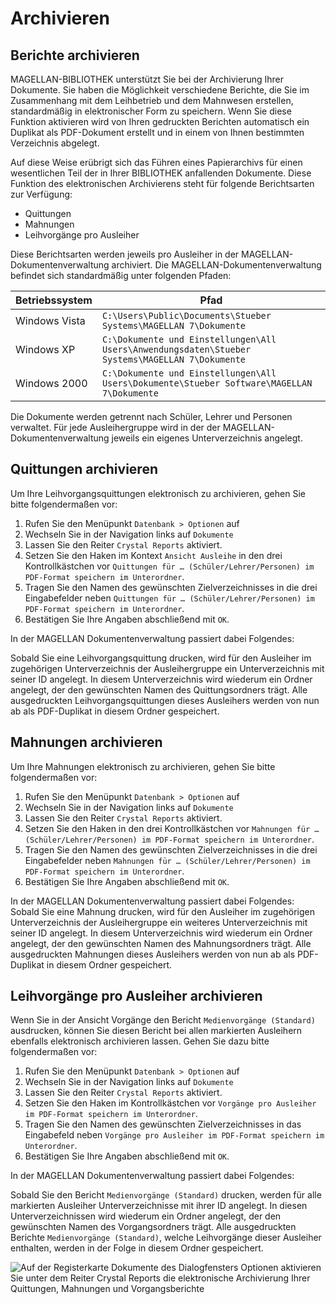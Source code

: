# Archivieren

## Berichte archivieren

MAGELLAN-BIBLIOTHEK unterstützt Sie bei der Archivierung Ihrer Dokumente. Sie haben die Möglichkeit verschiedene Berichte, die Sie im Zusammenhang mit dem Leihbetrieb und dem Mahnwesen erstellen, standardmäßig in elektronischer Form zu speichern. Wenn Sie diese Funktion aktivieren wird von Ihren gedruckten Berichten automatisch ein Duplikat als PDF-Dokument erstellt und in einem von Ihnen bestimmten Verzeichnis abgelegt.

Auf diese Weise erübrigt sich das Führen eines Papierarchivs für einen wesentlichen Teil der in Ihrer BIBLIOTHEK anfallenden Dokumente.
Diese Funktion des elektronischen Archivierens steht für folgende Berichtsarten zur Verfügung:

* Quittungen
* Mahnungen
* Leihvorgänge pro Ausleiher

Diese Berichtsarten werden jeweils pro Ausleiher in der MAGELLAN-Dokumentenverwaltung archiviert. Die MAGELLAN-Dokumentenverwaltung befindet sich standardmäßig unter folgenden Pfaden:

| Betriebssystem | Pfad                                                  |
| -------------- |------------------------------------------- |
| Windows Vista  | `C:\Users\Public\Documents\Stueber Systems\MAGELLAN 7\Dokumente`                                |
| Windows XP     | `C:\Dokumente und Einstellungen\All Users\Anwendungsdaten\Stueber Systems\MAGELLAN 7\Dokumente` |
| Windows 2000   | `C:\Dokumente und Einstellungen\All Users\Dokumente\Stueber Software\MAGELLAN 7\Dokumente`         |

Die Dokumente werden getrennt nach Schüler, Lehrer und Personen verwaltet. Für jede Ausleihergruppe wird in der der MAGELLAN-Dokumentenverwaltung jeweils ein eigenes Unterverzeichnis angelegt.

## Quittungen archivieren

Um Ihre Leihvorgangsquittungen elektronisch zu archivieren, gehen Sie bitte folgendermaßen vor:

1. Rufen Sie den Menüpunkt `Datenbank > Optionen` auf
2. Wechseln Sie in der Navigation links auf `Dokumente`
3. Lassen Sie den Reiter `Crystal Reports` aktiviert.
4. Setzen Sie den Haken im Kontext `Ansicht Ausleihe` in den drei Kontrollkästchen vor `Quittungen für … (Schüler/Lehrer/Personen) im PDF-Format speichern im Unterordner`.
5. Tragen Sie den Namen des gewünschten Zielverzeichnisses in die drei Eingabefelder neben `Quittungen für … (Schüler/Lehrer/Personen) im PDF-Format speichern im Unterordner`.
6. Bestätigen Sie Ihre Angaben abschließend mit `OK`.

In der MAGELLAN Dokumentenverwaltung passiert dabei Folgendes:

Sobald Sie eine Leihvorgangsquittung drucken, wird für den Ausleiher im zugehörigen Unterverzeichnis der Ausleihergruppe ein Unterverzeichnis mit seiner ID angelegt. In diesem Unterverzeichnis wird wiederum ein Ordner angelegt, der den gewünschten Namen des Quittungsordners trägt. Alle ausgedruckten Leihvorgangsquittungen dieses Ausleihers werden von nun ab als PDF-Duplikat in diesem Ordner gespeichert.

## Mahnungen archivieren

Um Ihre Mahnungen elektronisch zu archivieren, gehen Sie bitte folgendermaßen vor:

1. Rufen Sie den Menüpunkt `Datenbank > Optionen` auf
2. Wechseln Sie in der Navigation links auf `Dokumente`
3. Lassen Sie den Reiter `Crystal Reports` aktiviert.
4. Setzen Sie den Haken in den drei Kontrollkästchen vor `Mahnungen für … (Schüler/Lehrer/Personen) im PDF-Format speichern im Unterordner`.
5. Tragen Sie den Namen des gewünschten Zielverzeichnisses in die drei Eingabefelder neben `Mahnungen für … (Schüler/Lehrer/Personen) im PDF-Format speichern im Unterordner`.
6. Bestätigen Sie Ihre Angaben abschließend mit `OK`.

In der MAGELLAN Dokumentenverwaltung passiert dabei Folgendes:
Sobald Sie eine Mahnung drucken, wird für den Ausleiher im zugehörigen Unterverzeichnis der Ausleihergruppe ein weiteres Unterverzeichnis mit seiner ID angelegt. In diesem Unterverzeichnis wird wiederum ein Ordner angelegt, der den gewünschten Namen des Mahnungsordners trägt. Alle ausgedruckten Mahnungen dieses Ausleihers werden von nun ab als PDF-Duplikat in diesem Ordner gespeichert.

## Leihvorgänge pro Ausleiher archivieren

Wenn Sie in der Ansicht Vorgänge den Bericht `Medienvorgänge (Standard)` ausdrucken, können Sie diesen Bericht bei allen markierten Ausleihern ebenfalls elektronisch archivieren lassen. Gehen Sie dazu bitte folgendermaßen vor:

1. Rufen Sie den Menüpunkt `Datenbank > Optionen` auf
2. Wechseln Sie in der Navigation links auf `Dokumente`
3. Lassen Sie den Reiter `Crystal Reports` aktiviert.
4. Setzen Sie den Haken im Kontrollkästchen vor `Vorgänge pro Ausleiher im PDF-Format speichern im Unterordner`.
5. Tragen Sie den Namen des gewünschten Zielverzeichnisses in das Eingabefeld neben `Vorgänge pro Ausleiher im PDF-Format speichern im Unterordner`.
6. Bestätigen Sie Ihre Angaben abschließend mit `OK`.

In der MAGELLAN Dokumentenverwaltung passiert dabei Folgendes:

Sobald Sie den Bericht `Medienvorgänge (Standard)` drucken, werden für alle markierten Ausleiher Unterverzeichnisse mit ihrer ID angelegt. In diesen Unterverzeichnissen wird wiederum ein Ordner angelegt, der den gewünschten Namen des Vorgangsordners trägt. Alle ausgedruckten Berichte `Medienvorgänge (Standard)`, welche Leihvorgänge dieser Ausleiher enthalten, werden in der Folge in diesem Ordner gespeichert.

![Auf der Registerkarte `Dokumente` des Dialogfensters `Optionen` aktivieren Sie unter dem Reiter `Crystal Reports` die elektronische Archivierung Ihrer Quittungen, Mahnungen und Vorgangsberichte ](/assets/images/bibliothek/archiv01.png)
